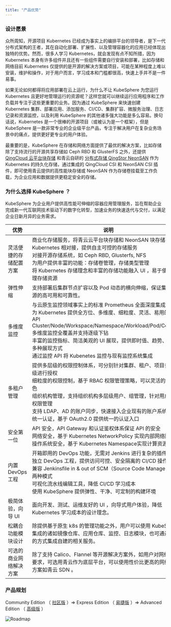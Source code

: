 ```yaml
---
title: "产品优势"
---
```


### 设计愿景

众所周知，开源项目 Kubernetes 已经成为事实上的编排平台的领导者，是下一代分布式架构的王者，其在自动化部署、扩展性、以及管理容器化的应用已经体现出独特的优势。然而，很多人学习 Kubernetes，就会发现有点不知所措，因为 Kubernetes 本身有许多组件并且还有一些组件需要自行安装和部署，比如存储和网络目前 Kubernetes 仅提供的是开源的解决方案或项目，可能在某种程度上难以安装，维护和操作，对于用户而言，学习成本和门槛都很高，快速上手并不是一件易事。

如果无论如何都得将应用部署在云上运行，为什么不让 KubeSphere 为您运行 Kubernetes 且更好地管理运行的资源呢？这样您就可以继续运行应用程序和工作负载并专注于这些更重要的业务。因为通过 KubeSphere 来快速创建 Kubernetes 集群、部署应用、添加服务、CI/CD、集群扩容、微服务治理、日志记录和资源监控，以及利用 KubeSphere 的其他诸多强大功能是多么容易。换句话说，Kubernetes 是一个很棒的开源项目（或被认为是一个框架），但是 KubeSphere 是一款非常专业的企业级平台产品，专注于解决用户在复杂业务场景中的痛点，提供更好更专业的用户体验。

最重要的是，KubeSphere 在存储和网络方面提供了最优的解决方案，比如存储除了支持流行的开源共享存储如 Ceph RBD 和 GlusterFS 之外，还提供 [QingCloud 云平台块存储](https://docs.qingcloud.com/product/storage/volume/) 和青云自研的 [分布式存储 QingStor NeonSAN](https://docs.qingcloud.com/product/storage/volume/super_high_performance_shared_volume/) 作为 Kubernetes 的持久化存储，通过集成的 QingCloud CSI 和 NeonSAN CSI 插件，即可使用青云提供的高性能块存储或 NeonSAN 作为存储卷挂载至工作负载，为企业应用和数据提供更稳定安全的存储。

### 为什么选择 KubeSphere ？

KubeSphere 为企业用户提供高性能可伸缩的容器应用管理服务，旨在帮助企业完成新一代互联网技术驱动下的数字化转型，加速业务的快速迭代与交付，以满足企业日新月异的业务需求。


|优势|说明|
|---|---|
|灵活便捷的存储配置方案| 商业化存储服务，将青云云平台块存储和 NeonSAN 块存储与 Kubernetes 相对接，提供自主可控的存储服务<br>对接开源存储系统，如 Ceph RBD, Glusterfs, NFS<br>为用户提供丰富的功能：存储卷管理，存储类型管理 <br>将 Kubernetes 存储理念和丰富的存储功能融入 UI ，易于使用和管理存储资源|
|弹性伸缩|支持部署后集群节点扩容以及 Pod 动态的横向伸缩，保证集群和资源的高可用和可靠性。|
|多维度监控|与云原生监控领域事实上的标准 Prometheus 全面深度集成<br>为 Kubernetes 提供全方位、多维度、细粒度、灵活、易用的监控 API<br> Cluster/Node/Workspace/Namespace/Workload/Pod/Container 多维度监控全覆盖并支持逐级下钻<br>丰富的监控指标、简洁美观的 UI 展现，提供即时值、趋势、排行等多种展现方式<br>通过监控 API 将 Kubenetes 监控与现有监控系统集成|
|多租户管理|提供多层级的权限控制体系，可分别针对集群、租户、项目多个层级进行授权<br>细粒度的权限控制，基于 RBAC 权限管理策略，可以灵活的制定角色<br>组织机构管理，支持组织机构多层级用户、组管理，针对用户组的权限管理<br>支持 LDAP、AD 的账户同步，快速接入企业现有的账户系统<br>统一认证，基于 OAuth2.0 提供统一的认证入口<br>
|安全第一位|API 安全，API Gateway 和认证鉴权体系保证 API 的安全<br>网络安全，基于 Kubernetes NetworkPolicy 实现内部网络隔离<br>操作系统安全，基于 Kubernetes Namespace实现计算资源隔离|
|内置 DevOps 工程|开箱即用的 DevOps 功能，无需对 Jenkins 进行复杂的插件配置<br>独立 DevOps 工程，提供访问可控、安全隔离的 CI/CD 操作空间<br>兼容 Jenkinsfile in & out of SCM（Source Code Management）两种模式<br>可视化流水线编辑工具，降低 CI/CD 学习成本<br>使用 KubeSphere 提供弹性、干净、可定制的构建环境|
|极简体验，向导 UI|面向开发、测试、运维友好的 UI ，向导式用户体验，降低 Kubernetes 学习成本的设计理念。|
|松耦合功能模块设计| 除提供基于原生 k8s 的管理功能之外，用户可以使用 KubeSphere 集成的诸如镜像仓库、应用仓库、监控、日志模块，也可通过配置的方式集成自建的相关服务。 |
|可选的商业网络解决方案|除了支持 Calico、Flannel 等开源解决方案外，如用户对网络有更高要求，可选用青云作为底层平台，可以使用性价比更高的网络解决方案如青云 SDN 。|

### 产品规划
Community Edition （ [社区版](https://kubesphere.qingcloud.com/#category) ）=> Express Edition （ [易捷版](https://kubesphere.qingcloud.com/#category) ）=> Advanced Edition （ [高级版](https://kubesphere.qingcloud.com/#category) ）

![Roadmap](/ae-roadmap.png)